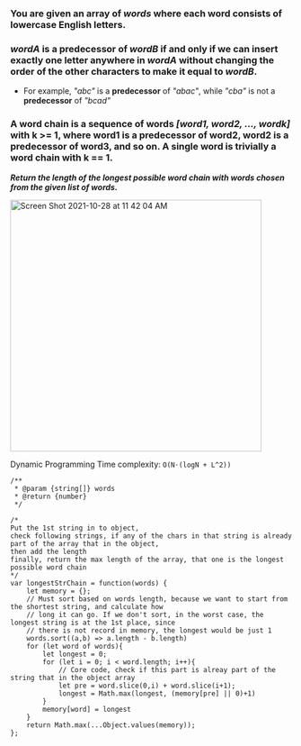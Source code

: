 ### You are given an array of _words_ where each word consists of lowercase English letters.

### _wordA_ is a predecessor of _wordB_ if and only if we can insert exactly one letter anywhere in _wordA_ without changing the order of the other characters to make it equal to _wordB_.

- For example, _"abc"_ is a **predecessor** of _"abac"_, while _"cba"_ is not a **predecessor** of _"bcad"_

### A word chain is a sequence of words _[word1, word2, ..., wordk]_ with k >= 1, where word1 is a predecessor of word2, word2 is a predecessor of word3, and so on. A single word is trivially a word chain with k == 1.

**_Return the length of the longest possible word chain with words chosen from the given list of words._**

<img width="447" alt="Screen Shot 2021-10-28 at 11 42 04 AM" src="https://user-images.githubusercontent.com/37787994/139316232-21f0b334-ee02-46b8-85af-15cd690453c4.png">

Dynamic Programming
Time complexity: `O(N⋅(logN + L^2))`

```JS
/**
 * @param {string[]} words
 * @return {number}
 */

/*
Put the 1st string in to object,
check following strings, if any of the chars in that string is already part of the array that in the object,
then add the length
finally, return the max length of the array, that one is the longest possible word chain
*/
var longestStrChain = function(words) {
    let memory = {};
    // Must sort based on words length, because we want to start from the shortest string, and calculate how
    // long it can go. If we don't sort, in the worst case, the longest string is at the 1st place, since
    // there is not record in memory, the longest would be just 1
    words.sort((a,b) => a.length - b.length)
    for (let word of words){
        let longest = 0;
        for (let i = 0; i < word.length; i++){
            // Core code, check if this part is alreay part of the string that in the object array
            let pre = word.slice(0,i) + word.slice(i+1);
            longest = Math.max(longest, (memory[pre] || 0)+1)
        }
        memory[word] = longest
    }
    return Math.max(...Object.values(memory));
};
```
